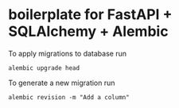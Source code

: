 # boilerplate for FastAPI + SQLAlchemy + Alembic

To apply migrations to database run

```console
alembic upgrade head
```

To generate a new migration run

```console
alembic revision -m "Add a column"
```
